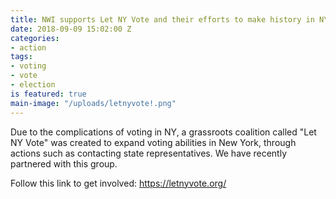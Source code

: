 ```yaml
---
title: NWI supports Let NY Vote and their efforts to make history in NYS
date: 2018-09-09 15:02:00 Z
categories:
- action
tags:
- voting
- vote
- election
is featured: true
main-image: "/uploads/letnyvote!.png"
---
```


Due to the complications of voting in NY, a grassroots coalition called "Let NY Vote" was created to expand voting abilities in New York, through actions such as contacting state representatives. We have recently partnered with this group.

Follow this link to get involved: https://letnyvote.org/